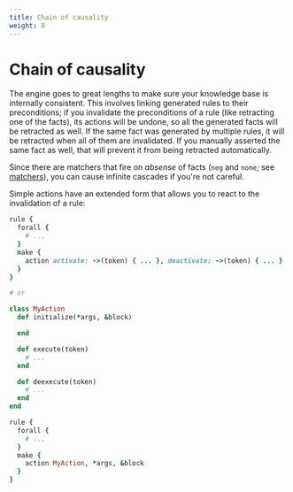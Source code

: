 ```yaml
---
title: Chain of causality
weight: 8
---
```


# Chain of causality

The engine goes to great lengths to make sure your knowledge base is internally consistent. This involves linking generated rules to their preconditions; if you invalidate the preconditions of a rule (like retracting one of the facts), its actions will be undone, so all the generated facts will be retracted as well. If the same fact was generated by multiple rules, it will be retracted when all of them are invalidated. If you manually asserted the same fact as well, that will prevent it from being retracted automatically.

Since there are matchers that fire on _absense_ of facts (`neg` and `none`; see [matchers](../02-matchers.html)), you can cause infinite cascades if you're not careful.

Simple actions have an extended form that allows you to react to the invalidation of a rule:

```ruby
rule {
  forall {
    # ...
  }
  make {
    action activate: ->(token) { ... }, deactivate: ->(token) { ... }
  }
}

# or

class MyAction
  def initialize(*args, &block)

  end

  def execute(token)
    # ...
  end

  def deexecute(token)
    # ...
  end
end

rule {
  forall {
    # ...
  }
  make {
    action MyAction, *args, &block
  }
}
```
